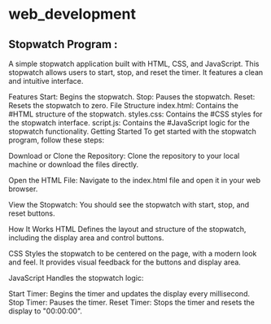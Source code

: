 # web_development

**Stopwatch Program** :
-------------------------
A simple stopwatch application built with HTML, CSS, and JavaScript. This stopwatch allows users to start, stop, and reset the timer. It features a clean and intuitive interface.

Features
Start: Begins the stopwatch.
Stop: Pauses the stopwatch.
Reset: Resets the stopwatch to zero.
File Structure
index.html: Contains the #HTML structure of the stopwatch.
styles.css: Contains the #CSS styles for the stopwatch interface.
script.js: Contains the #JavaScript logic for the stopwatch functionality.
Getting Started
To get started with the stopwatch program, follow these steps:

Download or Clone the Repository: Clone the repository to your local machine or download the files directly.

Open the HTML File: Navigate to the index.html file and open it in your web browser.

View the Stopwatch: You should see the stopwatch with start, stop, and reset buttons.

How It Works
HTML
Defines the layout and structure of the stopwatch, including the display area and control buttons.

CSS
Styles the stopwatch to be centered on the page, with a modern look and feel. It provides visual feedback for the buttons and display area.

JavaScript
Handles the stopwatch logic:

Start Timer: Begins the timer and updates the display every millisecond.
Stop Timer: Pauses the timer.
Reset Timer: Stops the timer and resets the display to "00:00:00".
